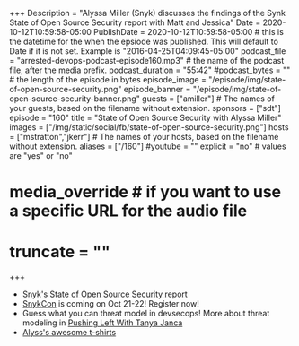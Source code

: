 +++
Description = "Alyssa Miller (Snyk) discusses the findings of the Synk State of Open Source Security report with Matt and Jessica"
Date = 2020-10-12T10:59:58-05:00
PublishDate = 2020-10-12T10:59:58-05:00 # this is the datetime for the when the epsiode was published. This will default to Date if it is not set. Example is "2016-04-25T04:09:45-05:00"
podcast_file = "arrested-devops-podcast-episode160.mp3" # the name of the podcast file, after the media prefix.
podcast_duration = "55:42"
#podcast_bytes = "" # the length of the episode in bytes
episode_image = "/episode/img/state-of-open-source-security.png"
episode_banner = "/episode/img/state-of-open-source-security-banner.png"
guests = ["amiller"] # The names of your guests, based on the filename without extension.
sponsors = ["sdt"]
episode = "160"
title = "State of Open Source Security with Alyssa Miller"
images = ["/img/static/social/fb/state-of-open-source-security.png"]
hosts = ["mstratton","jkerr"] # The names of your hosts, based on the filename without extension.
aliases = ["/160"]
#youtube = ""
explicit = "no" # values are "yes" or "no"
# media_override # if you want to use a specific URL for the audio file
# truncate = ""
+++
- Snyk's [State of Open Source Security report](https://info.snyk.io/sooss-report-2020)
- [SnykCon](https://snyk.io/snykcon/) is coming on Oct 21-22! Register now!
- Guess what you can threat model in devsecops! More about threat modeling in [Pushing Left With Tanya Janca](https://www.arresteddevops.com/pushing-left/)
- [Alyss's awesome t-shirts](https://teespring.com/stores/alyssa-in-security-3)
